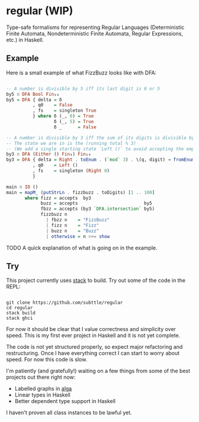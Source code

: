 # regular (WIP)

Type-safe formalisms for representing Regular Languages (Deterministic Finite Automata, Nondeterministic Finite Automata, Regular Expressions, etc.) in Haskell.

## Example

Here is a small example of what FizzBuzz looks like with DFA:

```Haskell

-- A number is divisible by 5 iff its last digit is 0 or 5
by5 ∷ DFA Bool Fin₁₀
by5 = DFA { delta = δ
          , q0    = False
          , fs    = singleton True
          } where δ (_, 0) = True
                  δ (_, 5) = True
                  δ _      = False

-- A number is divisible by 3 iff the sum of its digits is divisible by 3
-- The state we are in is the (running total % 3)
-- (We add a single starting state `Left ()` to avoid accepting the empty string.)
by3 ∷ DFA (Either () Fin₃) Fin₁₀
by3 = DFA { delta = Right . toEnum . (`mod` 3) . \(q, digit) → fromEnum (fromRight 0 q) + fromEnum digit
          , q0    = Left ()
          , fs    = singleton (Right 0)
          }

main ∷ IO ()
main = mapM_ (putStrLn . fizzbuzz . toDigits) [1 .. 100]
       where fizz = accepts  by3
             buzz = accepts                         by5
             fbzz = accepts (by3 `DFA.intersection` by5)
             fizzbuzz n
               | fbzz n    = "FizzBuzz"
               | fizz n    = "Fizz"
               | buzz n    = "Buzz"
               | otherwise = n >>= show
```

TODO A quick explanation of what is going on in the example.

## Try

This project currently uses [stack](https://docs.haskellstack.org/en/stable/README/stack) to build. Try out some of the code in the REPL:

```shell

git clone https://github.com/subttle/regular
cd regular
stack build
stack ghci

```

For now it should be clear that I value correctness and simplicity over speed. This is my first ever project in Haskell and it is not yet complete.

The code is not yet structured properly, so expect major refactoring and restructuring. Once I have everything correct I can start to worry about speed. For now this code is slow.

I'm patiently (and gratefully!) waiting on a few things from some of the best projects out there right now:

- Labelled graphs in [alga](https://github.com/snowleopard/alga)
- Linear types in Haskell
- Better dependent type support in Haskell

I haven't proven all class instances to be lawful yet.
